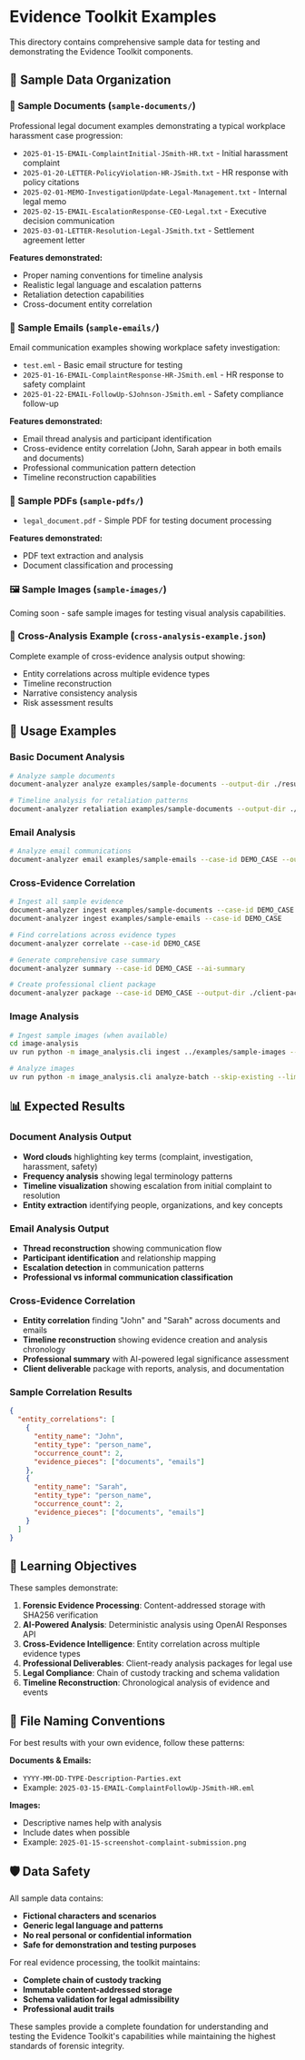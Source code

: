 # Evidence Toolkit Examples

This directory contains comprehensive sample data for testing and demonstrating the Evidence Toolkit components.

## 📁 Sample Data Organization

### 📄 Sample Documents (`sample-documents/`)

Professional legal document examples demonstrating a typical workplace harassment case progression:

- `2025-01-15-EMAIL-ComplaintInitial-JSmith-HR.txt` - Initial harassment complaint
- `2025-01-20-LETTER-PolicyViolation-HR-JSmith.txt` - HR response with policy citations
- `2025-02-01-MEMO-InvestigationUpdate-Legal-Management.txt` - Internal legal memo
- `2025-02-15-EMAIL-EscalationResponse-CEO-Legal.txt` - Executive decision communication
- `2025-03-01-LETTER-Resolution-Legal-JSmith.txt` - Settlement agreement letter

**Features demonstrated:**
- Proper naming conventions for timeline analysis
- Realistic legal language and escalation patterns
- Retaliation detection capabilities
- Cross-document entity correlation

### 📧 Sample Emails (`sample-emails/`)

Email communication examples showing workplace safety investigation:

- `test.eml` - Basic email structure for testing
- `2025-01-16-EMAIL-ComplaintResponse-HR-JSmith.eml` - HR response to safety complaint
- `2025-01-22-EMAIL-FollowUp-SJohnson-JSmith.eml` - Safety compliance follow-up

**Features demonstrated:**
- Email thread analysis and participant identification
- Cross-evidence entity correlation (John, Sarah appear in both emails and documents)
- Professional communication pattern detection
- Timeline reconstruction capabilities

### 📄 Sample PDFs (`sample-pdfs/`)

- `legal_document.pdf` - Simple PDF for testing document processing

**Features demonstrated:**
- PDF text extraction and analysis
- Document classification and processing

### 🖼️ Sample Images (`sample-images/`)

Coming soon - safe sample images for testing visual analysis capabilities.

### 🔗 Cross-Analysis Example (`cross-analysis-example.json`)

Complete example of cross-evidence analysis output showing:
- Entity correlations across multiple evidence types
- Timeline reconstruction
- Narrative consistency analysis
- Risk assessment results

## 🚀 Usage Examples

### Basic Document Analysis
```bash
# Analyze sample documents
document-analyzer analyze examples/sample-documents --output-dir ./results

# Timeline analysis for retaliation patterns
document-analyzer retaliation examples/sample-documents --output-dir ./timeline-analysis
```

### Email Analysis
```bash
# Analyze email communications
document-analyzer email examples/sample-emails --case-id DEMO_CASE --output-dir ./email-analysis
```

### Cross-Evidence Correlation
```bash
# Ingest all sample evidence
document-analyzer ingest examples/sample-documents --case-id DEMO_CASE
document-analyzer ingest examples/sample-emails --case-id DEMO_CASE

# Find correlations across evidence types
document-analyzer correlate --case-id DEMO_CASE

# Generate comprehensive case summary
document-analyzer summary --case-id DEMO_CASE --ai-summary

# Create professional client package
document-analyzer package --case-id DEMO_CASE --output-dir ./client-packages --format zip
```

### Image Analysis
```bash
# Ingest sample images (when available)
cd image-analysis
uv run python -m image_analysis.cli ingest ../examples/sample-images --case-id DEMO_CASE

# Analyze images
uv run python -m image_analysis.cli analyze-batch --skip-existing --limit 5
```

## 📊 Expected Results

### Document Analysis Output
- **Word clouds** highlighting key terms (complaint, investigation, harassment, safety)
- **Frequency analysis** showing legal terminology patterns
- **Timeline visualization** showing escalation from initial complaint to resolution
- **Entity extraction** identifying people, organizations, and key concepts

### Email Analysis Output
- **Thread reconstruction** showing communication flow
- **Participant identification** and relationship mapping
- **Escalation detection** in communication patterns
- **Professional vs informal communication classification**

### Cross-Evidence Correlation
- **Entity correlation** finding "John" and "Sarah" across documents and emails
- **Timeline reconstruction** showing evidence creation and analysis chronology
- **Professional summary** with AI-powered legal significance assessment
- **Client deliverable** package with reports, analysis, and documentation

### Sample Correlation Results
```json
{
  "entity_correlations": [
    {
      "entity_name": "John",
      "entity_type": "person_name",
      "occurrence_count": 2,
      "evidence_pieces": ["documents", "emails"]
    },
    {
      "entity_name": "Sarah",
      "entity_type": "person_name",
      "occurrence_count": 2,
      "evidence_pieces": ["documents", "emails"]
    }
  ]
}
```

## 🎯 Learning Objectives

These samples demonstrate:

1. **Forensic Evidence Processing**: Content-addressed storage with SHA256 verification
2. **AI-Powered Analysis**: Deterministic analysis using OpenAI Responses API
3. **Cross-Evidence Intelligence**: Entity correlation across multiple evidence types
4. **Professional Deliverables**: Client-ready analysis packages for legal use
5. **Legal Compliance**: Chain of custody tracking and schema validation
6. **Timeline Reconstruction**: Chronological analysis of evidence and events

## 🔧 File Naming Conventions

For best results with your own evidence, follow these patterns:

**Documents & Emails:**
- `YYYY-MM-DD-TYPE-Description-Parties.ext`
- Example: `2025-03-15-EMAIL-ComplaintFollowUp-JSmith-HR.eml`

**Images:**
- Descriptive names help with analysis
- Include dates when possible
- Example: `2025-01-15-screenshot-complaint-submission.png`

## 🛡️ Data Safety

All sample data contains:
- **Fictional characters and scenarios**
- **Generic legal language and patterns**
- **No real personal or confidential information**
- **Safe for demonstration and testing purposes**

For real evidence processing, the toolkit maintains:
- **Complete chain of custody tracking**
- **Immutable content-addressed storage**
- **Schema validation for legal admissibility**
- **Professional audit trails**

These samples provide a complete foundation for understanding and testing the Evidence Toolkit's capabilities while maintaining the highest standards of forensic integrity.
